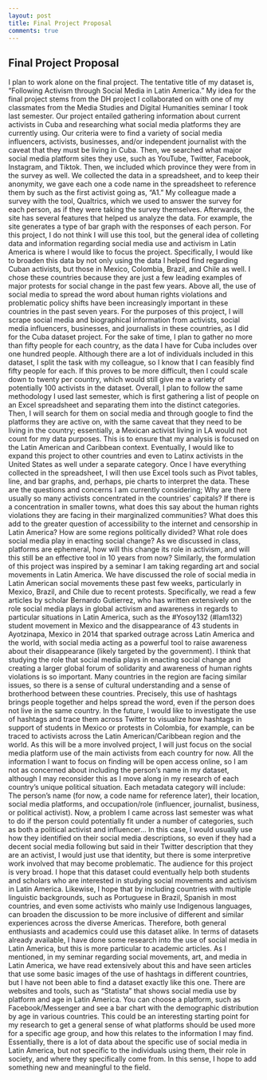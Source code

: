 ```yaml
---
layout: post
title: Final Project Proposal
comments: true
--- 
```


## Final Project Proposal


I plan to work alone on the final project. The tentative title of my dataset is, “Following Activism through Social Media in Latin America.” My idea for the final project stems from the DH project I collaborated on with one of my classmates from the Media Studies and Digital Humanities seminar I took last semester. Our project entailed gathering information about current activists in Cuba and researching what social media platforms they are currently using. Our criteria were to find a variety of social media influencers, activists, businesses, and/or independent journalist with the caveat that they must be living in Cuba. Then, we searched what major social media platform sites they use, such as YouTube, Twitter, Facebook, Instagram, and Tiktok. Then, we included which province they were from in the survey as well. We collected the data in a spreadsheet, and to keep their anonymity, we gave each one a code name in the spreadsheet to reference them by such as the first activist going as, “A1.” My colleague made a survey with the tool, Qualtrics, which we used to answer the survey for each person, as if they were taking the survey themselves. Afterwards, the site has several features that helped us analyze the data. For example, the site generates a type of bar graph with the responses of each person. For this project, I do not think I will use this tool, but the general idea of colleting data and information regarding social media use and activism in Latin America is where I would like to focus the project. Specifically, I would like to broaden this data by not only using the data I helped find regarding Cuban activists, but those in Mexico, Colombia, Brazil, and Chile as well. I chose these countries because they are just a few leading examples of major protests for social change in the past few years. Above all, the use of social media to spread the word about human rights violations and problematic policy shifts have been increasingly important in these countries in the past seven years. 
For the purposes of this project, I will scrape social media and biographical information from activists, social media influencers, businesses, and journalists in these countries, as I did for the Cuba dataset project. For the sake of time, I plan to gather no more than fifty people for each country, as the data I have for Cuba includes over one hundred people. Although there are a lot of individuals included in this dataset, I split the task with my colleague, so I know that I can feasibly find fifty people for each. If this proves to be more difficult, then I could scale down to twenty per country, which would still give me a variety of potentially 100 activists in the dataset. Overall, I plan to follow the same methodology I used last semester, which is first gathering a list of people on an Excel spreadsheet and separating them into the distinct categories. Then, I will search for them on social media and through google to find the platforms they are active on, with the same caveat that they need to be living in the country; essentially, a Mexican activist living in LA would not count for my data purposes. This is to ensure that my analysis is focused on the Latin American and Caribbean context. 
Eventually, I would like to expand this project to other countries and even to Latinx activists in the United States as well under a separate category. Once I have everything collected in the spreadsheet, I will then use Excel tools such as Pivot tables, line, and bar graphs, and, perhaps, pie charts to interpret the data. These are the questions and concerns I am currently considering; Why are there usually so many activists concentrated in the countries’ capitals? If there is a concentration in smaller towns, what does this say about the human rights violations they are facing in their marginalized communities? What does this add to the greater question of accessibility to the internet and censorship in Latin America? How are some regions politically divided? What role does social media play in enacting social change? As we discussed in class, platforms are ephemeral, how will this change its role in activism, and will this still be an effective tool in 10 years from now?
Similarly, the formulation of this project was inspired by a seminar I am taking regarding art and social movements in Latin America. We have discussed the role of social media in Latin American social movements these past few weeks, particularly in Mexico, Brazil, and Chile due to recent protests. Specifically, we read a few articles by scholar Bernardo Gutierrez, who has written extensively on the role social media plays in global activism and awareness in regards to particular situations in Latin America, such as the #Yosoy132 (#Iam132) student movement in Mexico and the disappearance of 43 students in Ayotzinapa, Mexico in 2014 that sparked outrage across Latin America and the world, with social media acting as a powerful tool to raise awareness about their disappearance (likely targeted by the government). I think that studying the role that social media plays in enacting social change and creating a larger global forum of solidarity and awareness of human rights violations is so important. Many countries in the region are facing similar issues, so there is a sense of cultural understanding and a sense of brotherhood between these countries. Precisely, this use of hashtags brings people together and helps spread the word, even if the person does not live in the same country. In the future, I would like to investigate the use of hashtags and trace them across Twitter to visualize how hashtags in support of students in Mexico or protests in Colombia, for example, can be traced to activists across the Latin American/Caribbean region and the world. As this will be a more involved project, I will just focus on the social media platform use of the main activists from each country for now. All the information I want to focus on finding will be open access online, so I am not as concerned about including the person’s name in my dataset, although I may reconsider this as I move along in my research of each country’s unique political situation. 
Each metadata category will include: The person’s name (for now, a code name for reference later), their location, social media platforms, and occupation/role (influencer, journalist, business, or political activist). Now, a problem I came across last semester was what to do if the person could potentially fit under a number of categories, such as both a political activist and influencer… In this case, I would usually use how they identified on their social media descriptions, so even if they had a decent social media following but said in their Twitter description that they are an activist, I would just use that identity, but there is some interpretive work involved that may become problematic. 
The audience for this project is very broad. I hope that this dataset could eventually help both students and scholars who are interested in studying social movements and activism in Latin America. Likewise, I hope that by including countries with multiple linguistic backgrounds, such as Portuguese in Brazil, Spanish in most countries, and even some activists who mainly use Indigenous languages, can broaden the discussion to be more inclusive of different and similar experiences across the diverse Americas. Therefore, both general enthusiasts and academics could use this dataset alike. 
In terms of datasets already available, I have done some research into the use of social media in Latin America, but this is more particular to academic articles. As I mentioned, in my seminar regarding social movements, art, and media in Latin America, we have read extensively about this and have seen articles that use some basic images of the use of hashtags in different countries, but I have not been able to find a dataset exactly like this one. There are websites and tools, such as “Statista” that shows social media use by platform and age in Latin America. You can choose a platform, such as Facebook/Messenger and see a bar chart with the demographic distribution by age in various countries. This could be an interesting starting point for my research to get a general sense of what platforms should be used more for a specific age group, and how this relates to the information I may find. Essentially, there is a lot of data about the specific use of social media in Latin America, but not specific to the individuals using them, their role in society, and where they specifically come from. In this sense, I hope to add something new and meaningful to the field. 


